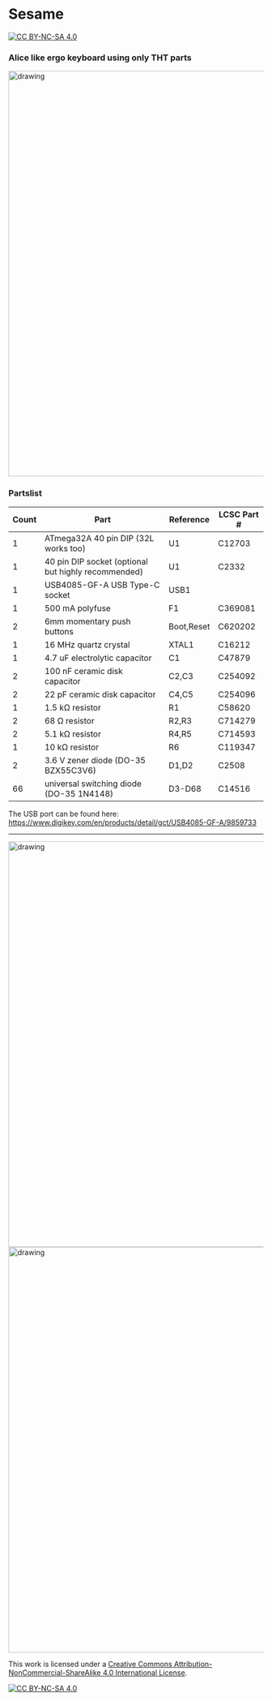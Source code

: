 # Sesame

[![CC BY-NC-SA 4.0][cc-by-nc-sa-shield]][cc-by-nc-sa]

### Alice like ergo keyboard using only THT parts

<img src="https://i.imgur.com/bQU1XQh.jpg" alt="drawing" width="800"/>

### Partslist
 |Count|Part|Reference|LCSC Part #|
 |-|-|-|-|
 |1|ATmega32A 40 pin DIP (32L works too)|U1|C12703|
 |1|40 pin DIP socket (optional but highly recommended)|U1|C2332|
 |1|USB4085-GF-A USB Type-C socket|USB1|
 |1|500 mA polyfuse|F1|C369081|
 |2|6mm momentary push buttons|Boot,Reset|C620202|
 |1|16 MHz quartz crystal|XTAL1|C16212|
 |1|4.7 uF electrolytic capacitor|C1|C47879|
 |2|100 nF ceramic disk capacitor|C2,C3|C254092|
 |2|22 pF ceramic disk capacitor|C4,C5|C254096|
 |1|1.5 kΩ resistor|R1|C58620|
 |2|68 Ω resistor|R2,R3|C714279|
 |2|5.1 kΩ resistor|R4,R5|C714593|
 |1|10 kΩ resistor|R6|C119347|
 |2|3.6 V zener diode (DO-35 BZX55C3V6)|D1,D2|C2508|
 |66|universal switching diode (DO-35 1N4148)|D3-D68|C14516|
 
 The USB port can be found here:  
https://www.digikey.com/en/products/detail/gct/USB4085-GF-A/9859733

-----

<img src="https://i.imgur.com/kssJyx7.png" alt="drawing" width="800"/>
<img src="https://i.imgur.com/26DgXXG.png" alt="drawing" width="800"/>

This work is licensed under a
[Creative Commons Attribution-NonCommercial-ShareAlike 4.0 International License][cc-by-nc-sa].

[![CC BY-NC-SA 4.0][cc-by-nc-sa-image]][cc-by-nc-sa]

[cc-by-nc-sa]: http://creativecommons.org/licenses/by-nc-sa/4.0/
[cc-by-nc-sa-image]: https://licensebuttons.net/l/by-nc-sa/4.0/88x31.png
[cc-by-nc-sa-shield]: https://img.shields.io/badge/License-CC%20BY--NC--SA%204.0-lightgrey.svg
